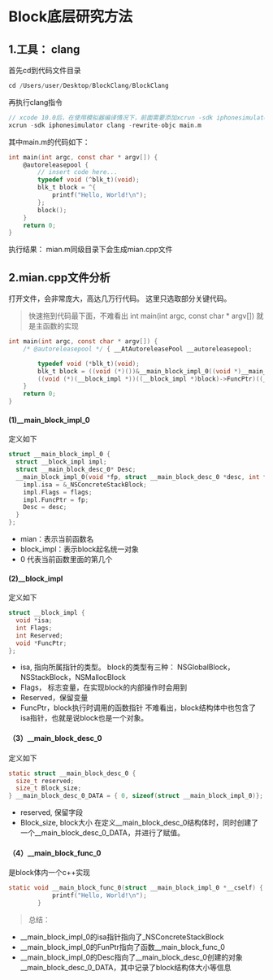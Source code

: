 # Block底层研究方法

## 1.工具： clang
首先cd到代码文件目录
```c
cd /Users/user/Desktop/BlockClang/BlockClang 
```
再执行clang指令
```c
// xcode 10.0后，在使用模拟器编译情况下，前面需要添加xcrun -sdk iphonesimulator，否则编译报错
xcrun -sdk iphonesimulator clang -rewrite-objc main.m
```

其中main.m的代码如下：
```c
int main(int argc, const char * argv[]) {
    @autoreleasepool {
        // insert code here...
        typedef void (^blk_t)(void);
        blk_t block = ^{
            printf("Hello, World!\n");
        };
        block();
    }
    return 0;
}

```

执行结果：
mian.m同级目录下会生成mian.cpp文件

## 2.mian.cpp文件分析
打开文件，会非常庞大，高达几万行代码。
这里只选取部分关键代码。
> 快速拖到代码最下面，不难看出 int main(int argc, const char * argv[]) 就是主函数的实现

```C
int main(int argc, const char * argv[]) {
    /* @autoreleasepool */ { __AtAutoreleasePool __autoreleasepool; 

        typedef void (*blk_t)(void);
        blk_t block = ((void (*)())&__main_block_impl_0((void *)__main_block_func_0, &__main_block_desc_0_DATA));
        ((void (*)(__block_impl *))((__block_impl *)block)->FuncPtr)((__block_impl *)block);
    }
    return 0;
}
```

#### (1)__main_block_impl_0
定义如下
```c
struct __main_block_impl_0 {
  struct __block_impl impl;
  struct __main_block_desc_0* Desc;
  __main_block_impl_0(void *fp, struct __main_block_desc_0 *desc, int flags=0) {
    impl.isa = &_NSConcreteStackBlock;
    impl.Flags = flags;
    impl.FuncPtr = fp;
    Desc = desc;
  }
};
```

- mian：表示当前函数名
- block_impl：表示block起名统一对象
- 0 代表当前函数里面的第几个

#### (2)__block_impl
定义如下
```c
struct __block_impl {
  void *isa;
  int Flags;
  int Reserved;
  void *FuncPtr;
};
```
- isa, 指向所属指针的类型。 block的类型有三种： NSGlobalBlock，NSStackBlock，NSMallocBlock
- Flags， 标志变量，在实现block的内部操作时会用到
- Reserved，保留变量
- FuncPtr，block执行时调用的函数指针
不难看出，block结构体中也包含了isa指针，也就是说block也是一个对象。

#### （3）__main_block_desc_0
定义如下
```c
static struct __main_block_desc_0 {
  size_t reserved;
  size_t Block_size;
} __main_block_desc_0_DATA = { 0, sizeof(struct __main_block_impl_0)};
```
- reserved, 保留字段
- Block_size, block大小
在定义__main_block_desc_0结构体时，同时创建了一个__main_block_desc_0_DATA，并进行了赋值。

#### （4）__main_block_func_0
是block体内一个c++实现

```c
static void __main_block_func_0(struct __main_block_impl_0 *__cself) {
            printf("Hello, World!\n");
        }
```
> 总结： 
-  __main_block_impl_0的isa指针指向了_NSConcreteStackBlock
-  __main_block_impl_0的FunPtr指向了函数__main_block_func_0
-  __main_block_impl_0的Desc指向了__main_block_desc_0创建的对象__main_block_desc_0_DATA，其中记录了block结构体大小等信息
